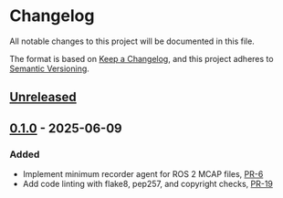 # Changelog

All notable changes to this project will be documented in this file.

The format is based on [Keep a Changelog](https://keepachangelog.com/en/1.1.0/),
and this project adheres to [Semantic Versioning](https://semver.org/spec/v2.0.0.html).

## [Unreleased]

## [0.1.0] - 2025-06-09

### Added

- Implement minimum recorder agent for ROS 2 MCAP files, [PR-6](https://github.com/reductstore/reductstore_agent/pull/6)
- Add code linting with flake8, pep257, and copyright checks, [PR-19](https://github.com/reductstore/reductstore_agent/pull/19)

[Unreleased]: https://github.com/reductstore/reductstore/compare/v0.1.0...HEAD
 <!-- [0.1.1]: https://github.com/reductstore/reductstore_agent/compare/v0.1.0...v0.1.1 -->
[0.1.0]: https://github.com/reductstore/reductstore_agent/releases/tag/v0.1.0
